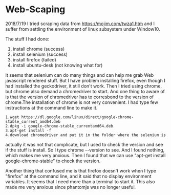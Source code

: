 # Web-Scaping

2018/7/19
I tried scraping data from https://mojim.com/twza1.htm and I suffer from settling the environment of linux subsystem under Window10.

The stuff I had done:
1. install chrome (success)
2. install selenium (success)
3. install firefox (failed)
4. install ubuntu-desk (not knowing what for)

It seems that selenium can do many things and can help me grab Web javascript rendered stuff.
But I have problem installing firefox, even though I had installed the geckodriver, it still don't work. Then I tried using chrome, but chrome also demand a chromedriver to start. And one thing to aware of is that the version of chromedriver has to corresbond to the version of chrome.The installation of chrome is not very convenient. I had type few instructions at the command line to make it. 

	1.wget https://dl.google.com/linux/direct/google-chrome-stable_current_amd64.deb
	2.dpkg -i google-chrome-stable_currentamd64.deb
	3.apt-get install -f
	4.download chromedriver and put it in the folder where the selenium is

actually it was not that complicate, but I used to check the version and see if the stuff is install. So I type chrome --version to see. And I found nothing, which makes me very anxious. Then I found that we can use "apt-get install google-chrome-stable" to check the version.

Another thing that confused me is that firefox doesn't work when I type "firefox" at the command line, and it said that no display environment variables. It seems that I need more than a terminal to start it. This also made me very anxious since phantomjs was no longer useful.
